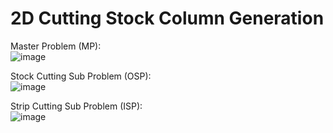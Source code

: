 # 2D Cutting Stock Column Generation

Master Problem (MP):  
![image](https://github.com/Baturuym/2DCSP_Column_Generation/blob/new_model/01.png)

Stock Cutting Sub Problem (OSP):  
![image](https://github.com/Baturuym/2DCSP_Column_Generation/blob/new_model/02.png)

Strip Cutting Sub Problem (ISP):  
![image](https://github.com/Baturuym/2DCSP_Column_Generation/blob/new_model/03.png)
